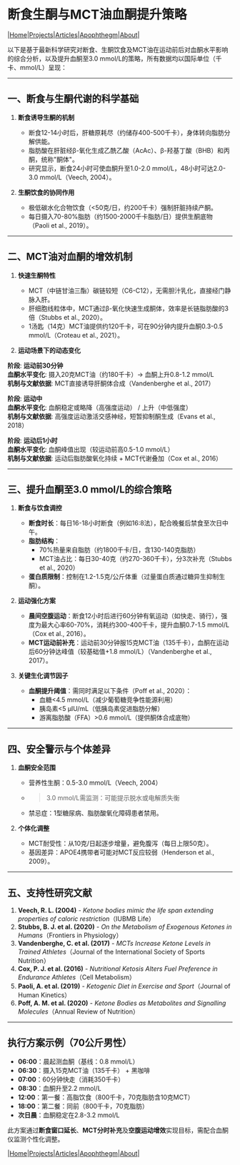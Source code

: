 # 断食生酮与MCT油血酮提升策略

|[Home](/README.md)|[Projects](/projects.md)|[Articles](/articles.md)|[Apophthegm](/apophthegm.md)|[About](/about.md)|

以下是基于最新科学研究对断食、生酮饮食及MCT油在运动前后对血酮水平影响的综合分析，以及提升血酮至3.0 mmol/L的策略，所有数据均以国际单位（千卡、mmol/L）呈现：

---

## **一、断食与生酮代谢的科学基础**
1. **断食诱导生酮的机制**  
   - 断食12-14小时后，肝糖原耗尽（约储存400-500千卡），身体转向脂肪分解供能。  
   - 脂肪酸在肝脏经β-氧化生成乙酰乙酸（AcAc）、β-羟基丁酸（BHB）和丙酮，统称"酮体"。  
   - 研究显示，断食24小时可使血酮升至1.0-2.0 mmol/L，48小时可达2.0-3.0 mmol/L（Veech, 2004）。

2. **生酮饮食的协同作用**  
   - 极低碳水化合物饮食（<50克/日，约200千卡）强制肝脏持续产酮。  
   - 每日摄入70-80%脂肪（约1500-2000千卡脂肪/日）提供生酮底物（Paoli et al., 2019）。

---

## **二、MCT油对血酮的增效机制**
1. **快速生酮特性**  
   - MCT（中链甘油三酯）碳链较短（C6-C12），无需胆汁乳化，直接经门静脉入肝。  
   - 肝细胞线粒体中，MCT通过β-氧化快速生成酮体，效率是长链脂肪酸的3倍（Stubbs et al., 2020）。  
   - 1汤匙（14克）MCT油提供约120千卡，可在90分钟内提升血酮0.3-0.5 mmol/L（Croteau et al., 2021）。

2. **运动场景下的动态变化**  

**阶段**: **运动前30分钟**    
**血酮水平变化**: 摄入20克MCT油（约180千卡）→ 血酮上升0.8-1.2 mmol/L     
**机制与文献依据**: MCT直接诱导肝酮体合成（Vandenberghe et al., 2017）      

**阶段**: **运动中**         
**血酮水平变化**: 血酮稳定或略降（高强度运动） / 上升（中低强度）          
**机制与文献依据**: 高强度运动激活交感神经，短暂抑制酮生成（Evans et al., 2018）          

**阶段**: **运动后1小时**    
**血酮水平变化**: 血酮峰值出现（较运动前高0.5-1.0 mmol/L）            
**机制与文献依据**: 运动后脂肪酸氧化持续 + MCT代谢叠加（Cox et al., 2016）        

---

## **三、提升血酮至3.0 mmol/L的综合策略**
1. **断食与饮食调控**  
   - **断食时长**：每日16-18小时断食（例如16:8法），配合晚餐后禁食至次日中午。  
   - **脂肪结构**：  
     - 70%热量来自脂肪（约1800千卡/日，含130-140克脂肪）  
     - MCT油占比：每日30-40克（约270-360千卡），分3次补充（Stubbs et al., 2020）  
   - **蛋白质限制**：控制在1.2-1.5克/公斤体重（过量蛋白质通过糖异生抑制生酮）。

2. **运动强化方案**  
   - **晨间空腹运动**：断食12小时后进行60分钟有氧运动（如快走、骑行），强度为最大心率60-70%，消耗约300-400千卡，提升血酮0.7-1.5 mmol/L（Cox et al., 2016）。  
   - **MCT运动前补充**：运动前30分钟服15克MCT油（135千卡），血酮在运动后60分钟达峰值（较基础值+1.8 mmol/L）（Vandenberghe et al., 2017）。

3. **关键生化调节因子**  
   - **血酮提升阈值**：需同时满足以下条件（Poff et al., 2020）：  
     - 血糖<4.5 mmol/L（减少葡萄糖竞争性能源利用）  
     - 胰岛素<5 μIU/mL（低胰岛素促进脂肪分解）  
     - 游离脂肪酸（FFA）>0.6 mmol/L（提供酮体合成底物）

---

## **四、安全警示与个体差异**
1. **血酮安全范围**  
   - 营养性生酮：0.5-3.0 mmol/L（Veech, 2004）  
   - >3.0 mmol/L需监测：可能提示脱水或电解质失衡  
   - 禁忌症：1型糖尿病、脂肪酸氧化障碍患者禁用。

2. **个体化调整**  
   - MCT耐受性：从10克/日起逐步增量，避免腹泻（每日上限50克）。  
   - 基因差异：APOE4携带者可能对MCT反应较弱（Henderson et al., 2009）。

---

## **五、支持性研究文献**
1. **Veech, R. L. (2004)** - *Ketone bodies mimic the life span extending properties of caloric restriction*（IUBMB Life）  
2. **Stubbs, B. J. et al. (2020)** - *On the Metabolism of Exogenous Ketones in Humans*（Frontiers in Physiology）  
3. **Vandenberghe, C. et al. (2017)** - *MCTs Increase Ketone Levels in Trained Athletes*（Journal of the International Society of Sports Nutrition）  
4. **Cox, P. J. et al. (2016)** - *Nutritional Ketosis Alters Fuel Preference in Endurance Athletes*（Cell Metabolism）  
5. **Paoli, A. et al. (2019)** - *Ketogenic Diet in Exercise and Sport*（Journal of Human Kinetics）  
6. **Poff, A. M. et al. (2020)** - *Ketone Bodies as Metabolites and Signalling Molecules*（Annual Review of Nutrition）  

---

## **执行方案示例（70公斤男性）**
- **06:00**：晨起测血酮（基线：0.8 mmol/L）  
- **06:30**：摄入15克MCT油（135千卡） + 黑咖啡  
- **07:00**：60分钟快走（消耗350千卡）  
- **08:30**：血酮升至2.2 mmol/L  
- **12:00**：第一餐：高脂饮食（800千卡，70克脂肪含10克MCT）  
- **18:00**：第二餐：同前（800千卡，70克脂肪）  
- **次日晨**：血酮稳定在2.8-3.2 mmol/L  

此方案通过**断食窗口延长**、**MCT分时补充**及**空腹运动增效**实现目标，需配合血酮仪监测个性化调整。

|[Home](/README.md)|[Projects](/projects.md)|[Articles](/articles.md)|[Apophthegm](/apophthegm.md)|[About](/about.md)|
